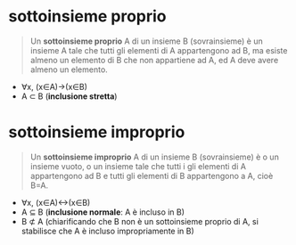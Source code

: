 # sottoinsieme proprio
> Un **sottoinsieme proprio** A di un insieme B (sovrainsieme) è un insieme A tale che tutti gli elementi di A appartengono ad B, ma esiste almeno un elemento di B che non appartiene ad A, ed A deve avere almeno un elemento.

- ∀x, (x∈A)->(x∈B)
- A ⊂ B (**inclusione stretta**)

# sottoinsieme improprio
> Un **sottoinsieme improprio** A di un insieme B (sovrainsieme) è o un insieme vuoto, o un insieme tale che tutti i gli elementi di A appartengono ad B e tutti gli elementi di B appartengono a A, cioè B=A.

- ∀x, (x∈A)<->(x∈B)
- A ⊆ B (**inclusione normale**: A è incluso in B)
- B $\not\subset$ A (chiarificando che B non è un sottoinsieme proprio di A, si stabilisce che A è incluso impropriamente in B)